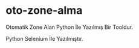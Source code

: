 # oto-zone-alma
Otomatik Zone Alan Python İle Yazılmış Bir Tooldur.

Python Selenium İle Yazılmıştır.
